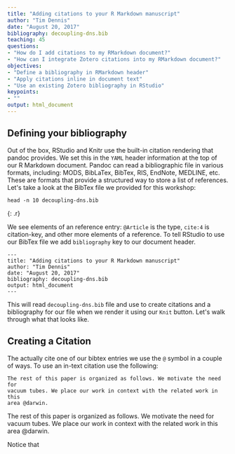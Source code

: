 ```yaml
---
title: "Adding citations to your R Markdown manuscript"
author: "Tim Dennis"
date: "August 20, 2017"
bibliography: decoupling-dns.bib
teaching: 45
questions:
- "How do I add citations to my RMarkdown document?"
- "How can I integrate Zotero citations into my RMarkdown document?"
objectives:
- "Define a bibliography in RMarkdown header"
- "Apply citations inline in document text"
- "Use an existing Zotero bibliography in RStudio"
keypoints:
- ""
output: html_document
---
```





## Defining your bibliography

Out of the box, RStudio and Knitr use the built-in citation rendering that pandoc provides. We set this in the `YAML` header information at the top of our R Markdown document. Pandoc can read a bibliographic file in various formats, including: MODS, BibLaTex, BibTex, RIS, EndNote, MEDLINE, etc. These are formats that provide a structured way to store a list of references. Let's take a look at the BibTex file we provided for this workshop:


~~~
head -n 10 decoupling-dns.bib
~~~
{: .r}

We see elements of an reference entry: `@Article` is the type, `cite:4` is citation-key, and other more elements of a reference. To tell RStudio to use our BibTex file we add `bibliography` key to our document header. 

```
---
title: "Adding citations to your R Markdown manuscript"
author: "Tim Dennis"
date: "August 20, 2017"
bibliography: decoupling-dns.bib
output: html_document
---
```

This will read `decoupling-dns.bib` file and use to create citations and a bibliography for our file when we render it using our `Knit` button. Let's walk through what that looks like. 

## Creating a Citation

The actually cite one of our bibtex entries we use the `@` symbol in a couple of ways.  To use an in-text citation use the following: 

```
The rest of this paper is organized as follows. We motivate the need for
vacuum tubes. We place our work in context with the related work in this
area @darwin.
```

The rest of this paper is organized as follows. We motivate the need for
vacuum tubes. We place our work in context with the related work in this
area @darwin.


Notice that 
